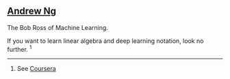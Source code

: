 ## [Andrew Ng](#andrew-ng)

The Bob Ross of Machine Learning.

If you want to learn linear algebra and deep learning notation, look no further. <sup>1</sup>

---
1. See [Coursera](https://www.coursera.org/specializations/deep-learning)
